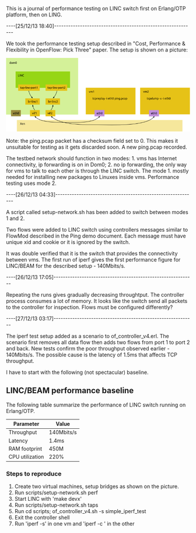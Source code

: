
This is a journal of performance testing on LINC switch first on Erlang/OTP
platform, then on LING.

----[25/12/13 18:40]------------------------------------------------------------

We took the performance testing setup described in "Cost, Performance &
Flexibility in OpenFlow: Pick Three" paper. The setup is shown on a picture:

![testbed](testbed1.png)

Note: the ping.pcap packet has a checksum field set to 0. This makes it
unsuitable for testing as it gets discarded soon. A new ping.pcap recorded.

The testbed network should function in two modes: 1. vms has Internet
connectivity, ip forwarding is on in Dom0; 2. no ip forwarding, the only way for
vms to talk to each other is through the LINC switch. The mode 1. mostly needed
for installing new packages to Linuxes inside vms. Performance testing uses mode
2.

----[26/12/13 04:33]------------------------------------------------------------

A script called setup-network.sh has been added to switch between modes 1 and 2.

Two flows were added to LINC switch using controllers messages similar to
FlowMod described in the Ping demo document. Each message must have unique xid
and cookie or it is ignored by the switch.

It was double verified that it is the switch that provides the connectivity
between vms. The first run of iperf gives the first performance figure for
LINC/BEAM for the described setup - 140Mbits/s.

----[26/12/13 17:05]------------------------------------------------------------

Repeating the runs gives gradually decreasing throughtput. The controller process
consumes a lot of memory. It looks like the switch send all packets to the
controller for inspection. Flows must be configured differently?

----[27/12/13 03:17]------------------------------------------------------------

The iperf test setup added as a scenario to of_controller_v4.erl. The scenario
first removes all data flow then adds two flows from port 1 to port 2 and back.
New tests confirm the poor throughput observed earlier - 140Mbits/s. The
possible cause is the latency of 1.5ms that affects TCP throughput.

I have to start with the following (not spectacular) baseline.

## LINC/BEAM performance baseline

The following table summarize the performance of LINC switch running on Erlang/OTP.

Parameter | Value
----------|------
Throughput | 140Mbits/s
Latency | 1.4ms
RAM footprint | 450M
CPU utilization | 220%

### Steps to reproduce

1. Create two virtual machines, setup bridges as shown on the picture.
2. Run scripts/setup-network.sh perf
3. Start LINC with 'make devx'
4. Run scripts/setup-network.sh taps
5. Run cd scripts; of_controller_v4.sh -s simple_iperf_test
6. Exit the controller shell
7. Run 'iperf -s' in one vm and 'iperf -c <ip-addr>' in the other

